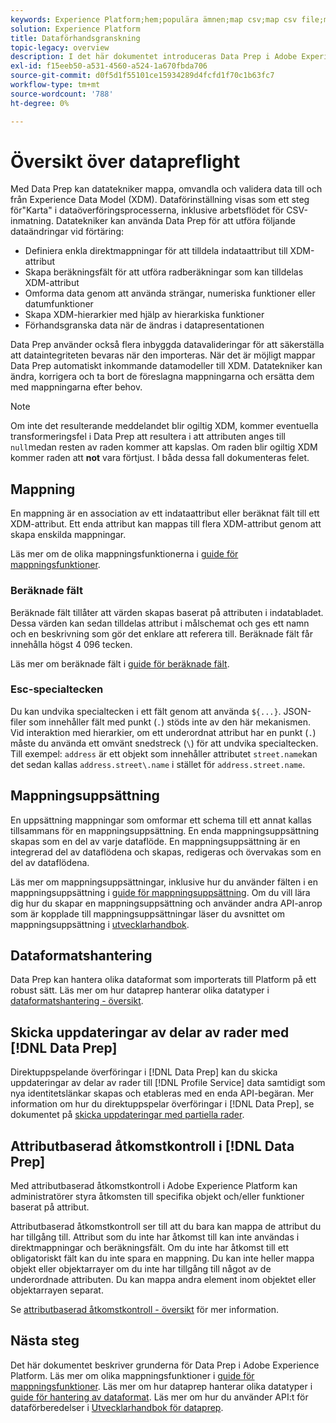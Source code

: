 ```yaml
---
keywords: Experience Platform;hem;populära ämnen;map csv;map csv file;map csv file to xdm;map csv to xdm;ui guide;mapper;mappning;data prep;data preparing;preparing data;
solution: Experience Platform
title: Dataförhandsgranskning
topic-legacy: overview
description: I det här dokumentet introduceras Data Prep i Adobe Experience Platform.
exl-id: f15eeb50-a531-4560-a524-1a670fbda706
source-git-commit: d0f5d1f55101ce15934289d4fcfd1f70c1b63fc7
workflow-type: tm+mt
source-wordcount: '788'
ht-degree: 0%

---
```



# Översikt över datapreflight

Med Data Prep kan datatekniker mappa, omvandla och validera data till och från Experience Data Model (XDM). Dataförinställning visas som ett steg för&quot;Karta&quot; i dataöverföringsprocesserna, inklusive arbetsflödet för CSV-inmatning. Datatekniker kan använda Data Prep för att utföra följande dataändringar vid förtäring:

- Definiera enkla direktmappningar för att tilldela indataattribut till XDM-attribut
- Skapa beräkningsfält för att utföra radberäkningar som kan tilldelas XDM-attribut
- Omforma data genom att använda strängar, numeriska funktioner eller datumfunktioner
- Skapa XDM-hierarkier med hjälp av hierarkiska funktioner
- Förhandsgranska data när de ändras i datapresentationen

Data Prep använder också flera inbyggda datavalideringar för att säkerställa att dataintegriteten bevaras när den importeras. När det är möjligt mappar Data Prep automatiskt inkommande datamodeller till XDM. Datatekniker kan ändra, korrigera och ta bort de föreslagna mappningarna och ersätta dem med mappningarna efter behov.

>[!NOTE]
>
>Om inte det resulterande meddelandet blir ogiltig XDM, kommer eventuella transformeringsfel i Data Prep att resultera i att attributen anges till `null`medan resten av raden kommer att kapslas. Om raden blir ogiltig XDM kommer raden att **not** vara förtjust. I båda dessa fall dokumenteras felet.

## Mappning

En mappning är en association av ett indataattribut eller beräknat fält till ett XDM-attribut. Ett enda attribut kan mappas till flera XDM-attribut genom att skapa enskilda mappningar.

Läs mer om de olika mappningsfunktionerna i [guide för mappningsfunktioner](./functions.md).

### Beräknade fält

Beräknade fält tillåter att värden skapas baserat på attributen i indatabladet. Dessa värden kan sedan tilldelas attribut i målschemat och ges ett namn och en beskrivning som gör det enklare att referera till. Beräknade fält får innehålla högst 4 096 tecken.

Läs mer om beräknade fält i [guide för beräknade fält](./functions.md#calculated-fields).

### Esc-specialtecken

Du kan undvika specialtecken i ett fält genom att använda `${...}`. JSON-filer som innehåller fält med punkt (`.`) stöds inte av den här mekanismen. Vid interaktion med hierarkier, om ett underordnat attribut har en punkt (`.`) måste du använda ett omvänt snedstreck (`\`) för att undvika specialtecken. Till exempel: `address` är ett objekt som innehåller attributet `street.name`kan det sedan kallas `address.street\.name` i stället för `address.street.name`.

## Mappningsuppsättning

En uppsättning mappningar som omformar ett schema till ett annat kallas tillsammans för en mappningsuppsättning. En enda mappningsuppsättning skapas som en del av varje dataflöde. En mappningsuppsättning är en integrerad del av dataflödena och skapas, redigeras och övervakas som en del av dataflödena.

Läs mer om mappningsuppsättningar, inklusive hur du använder fälten i en mappningsuppsättning i [guide för mappningsuppsättning](./mapping-set.md). Om du vill lära dig hur du skapar en mappningsuppsättning och använder andra API-anrop som är kopplade till mappningsuppsättningar läser du avsnittet om mappningsuppsättning i [utvecklarhandbok](./api/mapping-set.md).

## Dataformatshantering

Data Prep kan hantera olika dataformat som importerats till Platform på ett robust sätt. Läs mer om hur dataprep hanterar olika datatyper i [dataformatshantering - översikt](./data-handling.md).

## Skicka uppdateringar av delar av rader med [!DNL Data Prep]

Direktuppspelande överföringar i [!DNL Data Prep] kan du skicka uppdateringar av delar av rader till [!DNL Profile Service] data samtidigt som nya identitetslänkar skapas och etableras med en enda API-begäran. Mer information om hur du direktuppspelar överföringar i [!DNL Data Prep], se dokumentet på [skicka uppdateringar med partiella rader](./upserts.md).

## Attributbaserad åtkomstkontroll i [!DNL Data Prep]

Med attributbaserad åtkomstkontroll i Adobe Experience Platform kan administratörer styra åtkomsten till specifika objekt och/eller funktioner baserat på attribut.

Attributbaserad åtkomstkontroll ser till att du bara kan mappa de attribut du har tillgång till. Attribut som du inte har åtkomst till kan inte användas i direktmappningar och beräkningsfält. Om du inte har åtkomst till ett obligatoriskt fält kan du inte spara en mappning. Du kan inte heller mappa objekt eller objektarrayer om du inte har tillgång till något av de underordnade attributen. Du kan mappa andra element inom objektet eller objektarrayen separat.

Se [attributbaserad åtkomstkontroll - översikt](../access-control/abac/overview.md) för mer information.

## Nästa steg

Det här dokumentet beskriver grunderna för Data Prep i Adobe Experience Platform. Läs mer om olika mappningsfunktioner i [guide för mappningsfunktioner](./functions.md). Läs mer om hur dataprep hanterar olika datatyper i [guide för hantering av dataformat](./data-handling.md#dates). Läs mer om hur du använder API:t för dataförberedelser i [Utvecklarhandbok för dataprep](api/overview.md).

